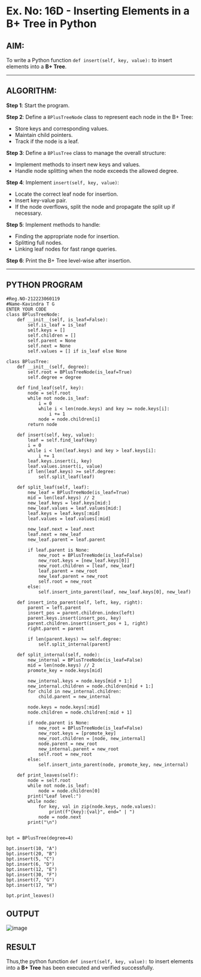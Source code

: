 # Ex. No: 16D - Inserting Elements in a B+ Tree in Python

## AIM:
To write a Python function `def insert(self, key, value):` to insert elements into a **B+ Tree**.

---

## ALGORITHM:

**Step 1**: Start the program.

**Step 2**: Define a `BPlusTreeNode` class to represent each node in the B+ Tree:
- Store keys and corresponding values.
- Maintain child pointers.
- Track if the node is a leaf.

**Step 3**: Define a `BPlusTree` class to manage the overall structure:
- Implement methods to insert new keys and values.
- Handle node splitting when the node exceeds the allowed degree.

**Step 4**: Implement `insert(self, key, value)`:
- Locate the correct leaf node for insertion.
- Insert key-value pair.
- If the node overflows, split the node and propagate the split up if necessary.

**Step 5**: Implement methods to handle:
- Finding the appropriate node for insertion.
- Splitting full nodes.
- Linking leaf nodes for fast range queries.

**Step 6**: Print the B+ Tree level-wise after insertion.

---

## PYTHON PROGRAM

```
#Reg.NO-212223060119
#Name-Kavindra T G
ENTER YOUR CODE
class BPlusTreeNode:
    def __init__(self, is_leaf=False):
        self.is_leaf = is_leaf
        self.keys = []
        self.children = []
        self.parent = None
        self.next = None  
        self.values = [] if is_leaf else None

class BPlusTree:
    def __init__(self, degree):
        self.root = BPlusTreeNode(is_leaf=True)
        self.degree = degree

    def find_leaf(self, key):
        node = self.root
        while not node.is_leaf:
            i = 0
            while i < len(node.keys) and key >= node.keys[i]:
                i += 1
            node = node.children[i]
        return node

    def insert(self, key, value):
        leaf = self.find_leaf(key)
        i = 0
        while i < len(leaf.keys) and key > leaf.keys[i]:
            i += 1
        leaf.keys.insert(i, key)
        leaf.values.insert(i, value)
        if len(leaf.keys) >= self.degree:
            self.split_leaf(leaf)

    def split_leaf(self, leaf):
        new_leaf = BPlusTreeNode(is_leaf=True)
        mid = len(leaf.keys) // 2
        new_leaf.keys = leaf.keys[mid:]
        new_leaf.values = leaf.values[mid:]
        leaf.keys = leaf.keys[:mid]
        leaf.values = leaf.values[:mid]

        new_leaf.next = leaf.next
        leaf.next = new_leaf
        new_leaf.parent = leaf.parent

        if leaf.parent is None:
            new_root = BPlusTreeNode(is_leaf=False)
            new_root.keys = [new_leaf.keys[0]]
            new_root.children = [leaf, new_leaf]
            leaf.parent = new_root
            new_leaf.parent = new_root
            self.root = new_root
        else:
            self.insert_into_parent(leaf, new_leaf.keys[0], new_leaf)

    def insert_into_parent(self, left, key, right):
        parent = left.parent
        insert_pos = parent.children.index(left)
        parent.keys.insert(insert_pos, key)
        parent.children.insert(insert_pos + 1, right)
        right.parent = parent

        if len(parent.keys) >= self.degree:
            self.split_internal(parent)

    def split_internal(self, node):
        new_internal = BPlusTreeNode(is_leaf=False)
        mid = len(node.keys) // 2
        promote_key = node.keys[mid]

        new_internal.keys = node.keys[mid + 1:]
        new_internal.children = node.children[mid + 1:]
        for child in new_internal.children:
            child.parent = new_internal

        node.keys = node.keys[:mid]
        node.children = node.children[:mid + 1]

        if node.parent is None:
            new_root = BPlusTreeNode(is_leaf=False)
            new_root.keys = [promote_key]
            new_root.children = [node, new_internal]
            node.parent = new_root
            new_internal.parent = new_root
            self.root = new_root
        else:
            self.insert_into_parent(node, promote_key, new_internal)

    def print_leaves(self):
        node = self.root
        while not node.is_leaf:
            node = node.children[0]
        print("Leaf level:")
        while node:
            for key, val in zip(node.keys, node.values):
                print(f"{key}:{val}", end=" | ")
            node = node.next
        print("\n")


bpt = BPlusTree(degree=4)

bpt.insert(10, "A")
bpt.insert(20, "B")
bpt.insert(5, "C")
bpt.insert(6, "D")
bpt.insert(12, "E")
bpt.insert(30, "F")
bpt.insert(7, "G")
bpt.insert(17, "H")

bpt.print_leaves()

```

## OUTPUT

![image](https://github.com/user-attachments/assets/846a7f8f-47cd-4a4b-8853-4506276e0837)


## RESULT
Thus,the python function `def insert(self, key, value):` to insert elements into a **B+ Tree** has been executed and verified successfully.
